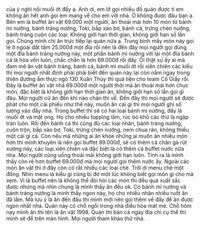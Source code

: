 của ý nghì nồi muối ớt đấy ạ. Anh ơi, em lỡ gọi nhiều đồ quán được tí em không ăn hết anh gọi em mang về cho em với nhá. Ô không được đâu bạn ạ. Bên em là buffet ăn vặt 69.000 một người, ăn thoải mái hơn 10 món từ bánh mì nướng, bánh tráng nướng, Toki, bắp xào bơ, bánh cá, trứng chén nướng, bánh tráng cuộn các loại. Không giới hạn thời gian, không giới hạn số lần gọi. Chúng mình chỉ ăn trực tiếp lại quán nữa ạ. Trung bình mấy món này gọi lẻ ở ngoài đắt tầm 25.000đ một đĩa rồi nên là đến đây mọi người gọi đúng một đĩa bánh tráng nướng này, một phần bánh mì nướng với lại một đĩa bánh cá là hòa vốn luôn, chắc chắn là hơn 69.000đ rồi đấy. Ôi thật sự ấy ai mà đam mê ăn vặt bánh tráng, bánh cá, bánh mì muối ớt rồi xiên chiên các kiểu thì mọi người nhất định phải phải biết đến quán này lại còn nằm ngay trong thiên đường ẩm thực ngõ 130 Xuân Thủy thì quá tiện cho team Cố Giấy rồi. Đây là buffet ăn vặt nhá 69.000đ một người thôi mà ăn thoải mái hơn chục món, đặc biệt là không giới hạn thời gian ăn, không giới hạn số lần gọi gì đâu. Mọi người cứ ăn đến khi nào chán thì về. Đến đây thì mọi người sẽ được phát cho một cái phiếu như thế này, muốn ăn cái gì thì mọi người ghi số lượng vào đấy nhá. Trong buffet thì sẽ có hai loại bánh mì nướng, đấy là muối ớt và mật ong. Họ cho nhiều topping lắm, rúc bò khô các thứ là ngập tràn luôn. Rồi đến bánh cá thì cũng đủ các loại nhân, bánh tráng nướng, cuộn trộn, bắp xào bơ, Toki, trứng chén nướng, nem chua rán, không thiếu một cái gì cả. Còn nếu mà những ai ăn khỏe những ai muốn ăn nhiều món hơn thì mình khuyên là nên gọi buffet 89.000đ, sẽ có thêm cả chân gà rút xương này, các loại xiên chiên và đặc biệt là có thêm cả buffet nước nữa nha. Mọi người cũng uống thoải mái không giới hạn luôn. Tính ra là mình thấy còn rẻ hơn buffet 69.000đ mà mọi người gọi thêm nước ấy. Ngoài các món ăn vặt thì ở đây còn có rất nhiều các loại chè. Trời ơi menu chè một đống. Nhìn menu là kiểu gì cũng bị đơ một lúc không biết gọi món gì cho mà xem. Vì là buffet nên là không thể đòi hỏi các món thì đều quá xuất sắc được nhưng mà nhìn chung là mình thấy ăn đều ok. Có bánh mì nướng và bánh tráng nướng là mình thấy ngon này, họ cho nhiều nhân nhiều ruốt ăn đã lắm. Mà lưu ý là ăn đến đâu thì mình mới nên gọi thêm về đấy để ăn được ngon nhất nhá. Quán này có chỗ ngồi trong nhà điều hòa mát mẻ. Chỗ hôm nay mình ăn thì tên là ăn vặt 1998. Quán thì bán cả ngày địa chỉ cụ thể thì mình sẽ để trên màn hình. Mọi người tham khảo thử nhá.